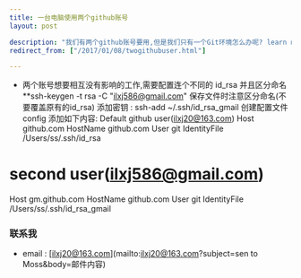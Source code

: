 ```yaml
---
title: 一台电脑使用两个github账号
layout: post

description: "我们有两个github账号要用,但是我们只有一个Git环境怎么办呢? learn more >>"
redirect_from: ["/2017/01/08/twogithubuser.html"]

---
```

* 两个账号想要相互没有影响的工作,需要配置连个不同的 id_rsa 并且区分命名
 **ssh-keygen -t rsa -C "ilxj586@gmail.com" 
保存文件时注意区分命名(不要覆盖原有的id_rsa)
添加密钥 : ssh-add ~/.ssh/id_rsa_gmail
创建配置文件 config
添加如下内容:
 Default github user(ilxj20@163.com)
Host github.com
HostName github.com
User git
IdentityFile /Users/ss/.ssh/id_rsa

# second user(ilxj586@gmail.com)
Host gm.github.com
HostName github.com
User git
IdentityFile /Users/ss/.ssh/id_rsa_gmail

### 联系我
 * email : [ilxj20@163.com](mailto:ilxj20@163.com?subject=sen to Moss&body=邮件内容)
 <!-- subject后面不能跟中文,否则后果很杯具-->
